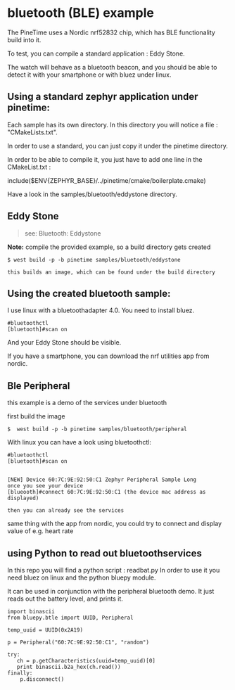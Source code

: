 # bluetooth (BLE) example

The PineTime uses a Nordic nrf52832 chip, which has BLE functionality build into it.

To test, you can compile a standard application : Eddy Stone.

The watch will behave as a bluetooth beacon, and you should be able to detect it with your smartphone or with bluez under linux.

## Using a standard zephyr application under pinetime:

Each sample has its own directory.
In this directory you will notice a file : "CMakeLists.txt".

In order to use a standard, you can just copy it under the pinetime directory.

In order to be able to compile it, you just have to add one line in the CMakeList.txt :

include($ENV{ZEPHYR_BASE}/../pinetime/cmake/boilerplate.cmake)

Have a look in the samples/bluetooth/eddystone directory.

## Eddy Stone

> see:   Bluetooth: Eddystone

**Note:**  compile the provided example, so a build directory gets created

```
$ west build -p -b pinetime samples/bluetooth/eddystone
```

`this builds an image, which can be found under the build directory`

## Using the created bluetooth sample:

I use linux with a bluetoothadapter 4.0.
You need to install bluez.

```
#bluetoothctl
[bluetooth]#scan on
```

And your Eddy Stone should be visible.

If you have a smartphone, you can download the nrf utilities app from nordic.

## Ble Peripheral

this example is a demo of the services under bluetooth

first build the image

```
$  west build -p -b pinetime samples/bluetooth/peripheral
```

With linux you can have a look using bluetoothctl:

```
#bluetoothctl
[bluetooth]#scan on


[NEW] Device 60:7C:9E:92:50:C1 Zephyr Peripheral Sample Long
once you see your device
[blueooth]#connect 60:7C:9E:92:50:C1 (the device mac address as displayed)

then you can already see the services
```

same thing with the app from nordic, you could try to connect and display value of e.g. heart rate

## using Python to read out bluetoothservices

In this repo you will find a python script : readbat.py
In order to use it you need bluez on linux and the python bluepy module.

It can be used in conjunction with the peripheral bluetooth demo.
It just reads out the battery level, and prints it.

```
import binascii
from bluepy.btle import UUID, Peripheral

temp_uuid = UUID(0x2A19)

p = Peripheral("60:7C:9E:92:50:C1", "random")

try:
   ch = p.getCharacteristics(uuid=temp_uuid)[0]
   print binascii.b2a_hex(ch.read())
finally:
    p.disconnect()
```
